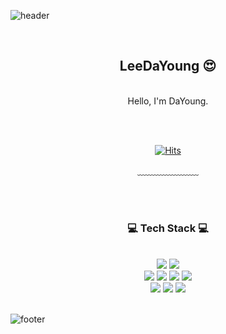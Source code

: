 
![header](https://capsule-render.vercel.app/api?type=waving&&color=gradient&height=100&section=header&fontSize=90)


<div align = "center">

<br/>
<h2>LeeDaYoung 😍</h2><br/>
Hello, I'm DaYoung.<br/>


<br/><br/>


[![Hits](https://hits.seeyoufarm.com/api/count/incr/badge.svg?url=https%3A%2F%2Fgithub.com%2Fchajuhui123&count_bg=%23FFD5D5&title_bg=%23FF7575&icon=&icon_color=%23E7E7E7&title=VISIT&edge_flat=false)](https://hits.seeyoufarm.com)
<!-- [![Gmail Badge](https://img.shields.io/badge/Gmail-d14836?style=flat-square&logo=Gmail&logoColor=white&link=mailto:leedayeonggg@gmail.com)](mailto:leedayeonggg@gmail.com) -->
 
  
﹏﹏﹏﹏﹏﹏﹏

<br/><br/>
 
<h3>💻 Tech Stack 💻</h3>
 
<br/>



<img src="https://img.shields.io/badge/JavaScript-F7DF1E?style=flat-square&logo=JavaScript&logoColor=white"/>
<img src="https://img.shields.io/badge/TypeScript-3178C6?style=flat-square&logo=TypeScript&logoColor=white"/>
<br>
<img src="https://img.shields.io/badge/React-61DAFB?style=flat-square&logo=React&logoColor=white"/>
<img src="https://img.shields.io/badge/Next.js-000000?style=flat-square&logo=Next.js&logoColor=white"/>
<img src="https://img.shields.io/badge/React Native-61DAFB?style=flat-square&logo=React&logoColor=black"/>
<img src="https://img.shields.io/badge/Vue-4FC08D?style=flat-square&logo=Vue.js&logoColor=white"/>
<br>
<img src="https://img.shields.io/badge/Python-3776AB?style=flat-square&logo=Python&logoColor=white"/>
<img src="https://img.shields.io/badge/Django-092E20?style=flat-square&logo=Django&logoColor=white"/>
<img src="https://img.shields.io/badge/flask-000000?style=flat-square&logo=Flask&logoColor=white"/>

</div>

<br/>

![footer](https://capsule-render.vercel.app/api?type=waving&&color=gradient&height=100&section=footer&fontSize=90)
